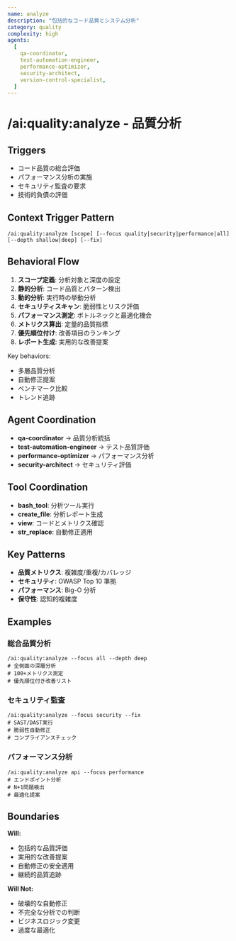 ```yaml
---
name: analyze
description: "包括的なコード品質とシステム分析"
category: quality
complexity: high
agents:
  [
    qa-coordinator,
    test-automation-engineer,
    performance-optimizer,
    security-architect,
    version-control-specialist,
  ]
---
```


# /ai:quality:analyze - 品質分析

## Triggers

- コード品質の総合評価
- パフォーマンス分析の実施
- セキュリティ監査の要求
- 技術的負債の評価

## Context Trigger Pattern

```
/ai:quality:analyze [scope] [--focus quality|security|performance|all] [--depth shallow|deep] [--fix]
```

## Behavioral Flow

1. **スコープ定義**: 分析対象と深度の設定
2. **静的分析**: コード品質とパターン検出
3. **動的分析**: 実行時の挙動分析
4. **セキュリティスキャン**: 脆弱性とリスク評価
5. **パフォーマンス測定**: ボトルネックと最適化機会
6. **メトリクス算出**: 定量的品質指標
7. **優先順位付け**: 改善項目のランキング
8. **レポート生成**: 実用的な改善提案

Key behaviors:

- 多層品質分析
- 自動修正提案
- ベンチマーク比較
- トレンド追跡

## Agent Coordination

- **qa-coordinator** → 品質分析統括
- **test-automation-engineer** → テスト品質評価
- **performance-optimizer** → パフォーマンス分析
- **security-architect** → セキュリティ評価

## Tool Coordination

- **bash_tool**: 分析ツール実行
- **create_file**: 分析レポート生成
- **view**: コードとメトリクス確認
- **str_replace**: 自動修正適用

## Key Patterns

- **品質メトリクス**: 複雑度/重複/カバレッジ
- **セキュリティ**: OWASP Top 10 準拠
- **パフォーマンス**: Big-O 分析
- **保守性**: 認知的複雑度

## Examples

### 総合品質分析

```
/ai:quality:analyze --focus all --depth deep
# 全側面の深層分析
# 100+メトリクス測定
# 優先順位付き改善リスト
```

### セキュリティ監査

```
/ai:quality:analyze --focus security --fix
# SAST/DAST実行
# 脆弱性自動修正
# コンプライアンスチェック
```

### パフォーマンス分析

```
/ai:quality:analyze api --focus performance
# エンドポイント分析
# N+1問題検出
# 最適化提案
```

## Boundaries

**Will:**

- 包括的な品質評価
- 実用的な改善提案
- 自動修正の安全適用
- 継続的品質追跡

**Will Not:**

- 破壊的な自動修正
- 不完全な分析での判断
- ビジネスロジック変更
- 過度な最適化

